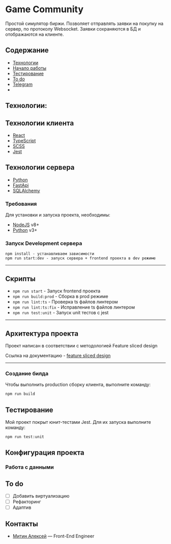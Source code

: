 # Game Community
Простой симулятор биржи. Позволяет отправлять заявки на покупку на сервер, по протоколу Websocket. Заявки сохраняются в БД и отображаются на клиенте. 

## Содержание
- [Технологии](#технологии)
- [Начало работы](#начало-работы)
- [Тестирование](#тестирование)
- [To do](#to-do)
- [Telegram](#Контакты)
- 
## Технологии:
 ## Технологии клиента
 - [React](https://react.dev/)
 - [TypeScript](https://www.typescriptlang.org/)
 - [SCSS](https://sass-scss.ru/)
 - [Jest](https://jestjs.io/ru/)
 
 
 ## Технологии сервера
 - [Python](https://www.python.org/)
 - [FastApi](https://fastapi.tiangolo.com/)
 - [SQLAlchemy](https://www.sqlalchemy.org/)

### Требования
Для установки и запуска проекта, необходимы:
- [NodeJS](https://nodejs.org/) v8+
- [Python](https://www.python.org/) v3+

### Запуск Development сервера
```
npm install - устанавливаем зависимости
npm run start:dev - запуск сервера + frontend проекта в dev режиме
```

----

## Скрипты

- `npm run start` - Запуск frontend проекта
- `npm run build:prod` - Сборка в prod режиме
- `npm run lint:ts` - Проверка ts файлов линтером
- `npm run lint:ts:fix` - Исправление ts файлов линтером
- `npm run test:unit` - Запуск unit тестов с jest

----

## Архитектура проекта

Проект написан в соответствии с методологией Feature sliced design

Ссылка на документацию - [feature sliced design](https://feature-sliced.design/docs/get-started/tutorial)

----

### Создание билда
Чтобы выполнить production сборку клиента, выполните команду: 
```sh
npm run build
```

## Тестирование

Мой проект покрыт юнит-тестами Jest. Для их запуска выполните команду:
```sh
npm run test:unit
```

## Конфигурация проекта



### Работа с данными




## To do
- [ ] Добавить виртуализацию
- [ ] Рефакторинг
- [ ] Адаптив

## Контакты

- [Митин Алексей](https://t.me/n1kaka) — Front-End Engineer
 
